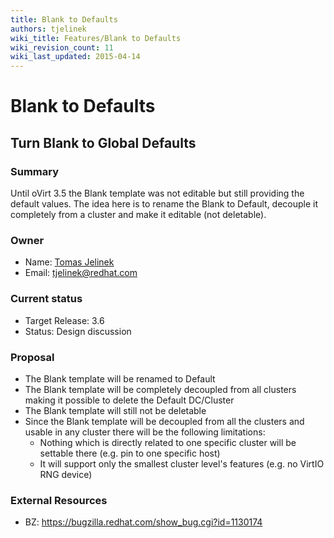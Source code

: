 ```yaml
---
title: Blank to Defaults
authors: tjelinek
wiki_title: Features/Blank to Defaults
wiki_revision_count: 11
wiki_last_updated: 2015-04-14
---
```


# Blank to Defaults

## Turn Blank to Global Defaults

### Summary

Until oVirt 3.5 the Blank template was not editable but still providing the default values. The idea here is to rename the Blank to Default, decouple it completely from a cluster and make it editable (not deletable).

### Owner

*   Name: [Tomas Jelinek](User:TJelinek)
*   Email: <tjelinek@redhat.com>

### Current status

*   Target Release: 3.6
*   Status: Design discussion

### Proposal

*   The Blank template will be renamed to Default
*   The Blank template will be completely decoupled from all clusters making it possible to delete the Default DC/Cluster
*   The Blank template will still not be deletable
*   Since the Blank template will be decoupled from all the clusters and usable in any cluster there will be the following limitations:
    -   Nothing which is directly related to one specific cluster will be settable there (e.g. pin to one specific host)
    -   It will support only the smallest cluster level's features (e.g. no VirtIO RNG device)

### External Resources

*   BZ: <https://bugzilla.redhat.com/show_bug.cgi?id=1130174>
